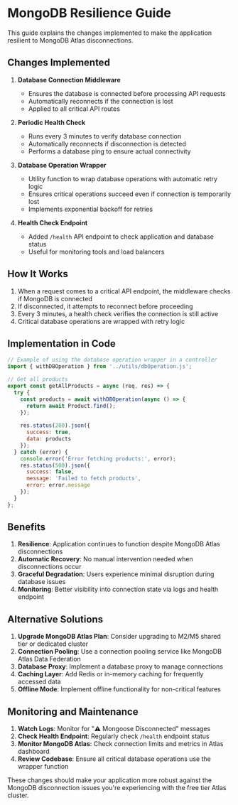 # MongoDB Resilience Guide

This guide explains the changes implemented to make the application resilient to MongoDB Atlas disconnections.

## Changes Implemented

1. **Database Connection Middleware**
   - Ensures the database is connected before processing API requests
   - Automatically reconnects if the connection is lost
   - Applied to all critical API routes

2. **Periodic Health Check**
   - Runs every 3 minutes to verify database connection
   - Automatically reconnects if disconnection is detected
   - Performs a database ping to ensure actual connectivity

3. **Database Operation Wrapper**
   - Utility function to wrap database operations with automatic retry logic
   - Ensures critical operations succeed even if connection is temporarily lost
   - Implements exponential backoff for retries

4. **Health Check Endpoint**
   - Added `/health` API endpoint to check application and database status
   - Useful for monitoring tools and load balancers

## How It Works

1. When a request comes to a critical API endpoint, the middleware checks if MongoDB is connected
2. If disconnected, it attempts to reconnect before proceeding
3. Every 3 minutes, a health check verifies the connection is still active
4. Critical database operations are wrapped with retry logic

## Implementation in Code

```javascript
// Example of using the database operation wrapper in a controller
import { withDBOperation } from '../utils/dbOperation.js';

// Get all products
export const getAllProducts = async (req, res) => {
  try {
    const products = await withDBOperation(async () => {
      return await Product.find();
    });
    
    res.status(200).json({
      success: true,
      data: products
    });
  } catch (error) {
    console.error('Error fetching products:', error);
    res.status(500).json({
      success: false,
      message: 'Failed to fetch products',
      error: error.message
    });
  }
};
```

## Benefits

1. **Resilience**: Application continues to function despite MongoDB Atlas disconnections
2. **Automatic Recovery**: No manual intervention needed when disconnections occur
3. **Graceful Degradation**: Users experience minimal disruption during database issues
4. **Monitoring**: Better visibility into connection state via logs and health endpoint

## Alternative Solutions

1. **Upgrade MongoDB Atlas Plan**: Consider upgrading to M2/M5 shared tier or dedicated cluster
2. **Connection Pooling**: Use a connection pooling service like MongoDB Atlas Data Federation
3. **Database Proxy**: Implement a database proxy to manage connections
4. **Caching Layer**: Add Redis or in-memory caching for frequently accessed data
5. **Offline Mode**: Implement offline functionality for non-critical features

## Monitoring and Maintenance

1. **Watch Logs**: Monitor for "⚠️ Mongoose Disconnected" messages
2. **Check Health Endpoint**: Regularly check `/health` endpoint status
3. **Monitor MongoDB Atlas**: Check connection limits and metrics in Atlas dashboard
4. **Review Codebase**: Ensure all critical database operations use the wrapper function

These changes should make your application more robust against the MongoDB disconnection issues you're experiencing with the free tier Atlas cluster. 
